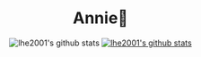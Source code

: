 <h1 align="center">Annie👀</h1>
<div align="center">
  
![lhe2001's github stats](https://github-readme-stats.vercel.app/api?username=lhe2001&show_icons=true)
[![lhe2001's github stats](https://github-readme-stats.vercel.app/api/top-langs/?username=lhe2001&show_icons=true&hide_border=true&title_color=004386&icon_color=004386&layout=compact)](https://github.com/lhe2001)
</div>
